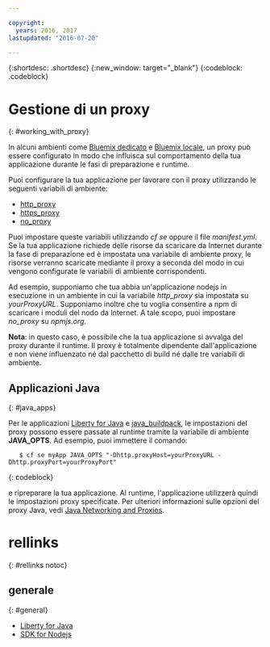 ```yaml
---

copyright:
  years: 2016, 2017
lastupdated: "2016-07-20"

---
```


{:shortdesc: .shortdesc}
{:new_window: target="_blank"}
{:codeblock: .codeblock}


# Gestione di un proxy
{: #working_with_proxy}



In alcuni ambienti come [Bluemix dedicato](/docs/dedicated/index.html#dedicated) e
[Bluemix locale](/docs/local/index.html#local), un proxy può essere configurato in modo che influisca
sul comportamento della tua applicazione durante le fasi di preparazione e runtime.

Puoi configurare la tua applicazione per lavorare con il proxy utilizzando le seguenti variabili di ambiente:
  * [http_proxy](https://docs.cloudfoundry.org/buildpacks/proxy-usage.html)
  * [https_proxy](https://docs.cloudfoundry.org/buildpacks/proxy-usage.html)
  * [no_proxy](http://www.gnu.org/software/wget/manual/html_node/Proxies.html)

Puoi impostare queste variabili utilizzando *cf se* oppure il file *manifest.yml*.  Se la tua applicazione
richiede delle risorse da scaricare da Internet durante la fase di preparazione ed è impostata una variabile di ambiente proxy, le risorse
verranno scaricate mediante il proxy a seconda del modo in cui vengono configurate le variabili di ambiente corrispondenti.

Ad esempio, supponiamo che tua abbia un'applicazione nodejs in esecuzione in un ambiente in cui la variabile *http_proxy* sia impostata su
*yourProxyURL*.  Supponiamo inoltre che tu voglia consentire a npm di scaricare i moduli del nodo da Internet. A tale scopo, puoi
impostare *no_proxy* su *npmjs.org*.

**Nota**: in questo caso, è possibile che la tua applicazione si avvalga del proxy durante il runtime.  Il proxy è totalmente dipendente
dall'applicazione e non viene influenzato né dal pacchetto di build né dalle tre variabili di ambiente.

## Applicazioni Java
{: #java_apps}

Per le applicazioni [Liberty for Java](/docs/runtimes/liberty/index.html) e [java_buildpack](/docs/runtimes/tomcat/index.html), le impostazioni del proxy possono essere passate al runtime tramite la variabile di ambiente **JAVA_OPTS**.  Ad esempio, puoi immettere il comando:
```
   $ cf se myApp JAVA_OPTS "-Dhttp.proxyHost=yourProxyURL -Dhttp.proxyPort=yourProxyPort"
```
{: codeblock}

e ripreparare la tua applicazione.  Al runtime, l'applicazione utilizzerà quindi le impostazioni proxy specificate. Per ulteriori informazioni sulle opzioni del proxy Java, vedi [Java Networking and Proxies](https://docs.oracle.com/javase/8/docs/technotes/guides/net/proxies.html).

# rellinks
{: #rellinks notoc}
## generale
{: #general}
* [Liberty for Java](/docs/runtimes/liberty/index.html)
* [SDK for Nodejs](/docs/runtimes/nodejs/index.html)
